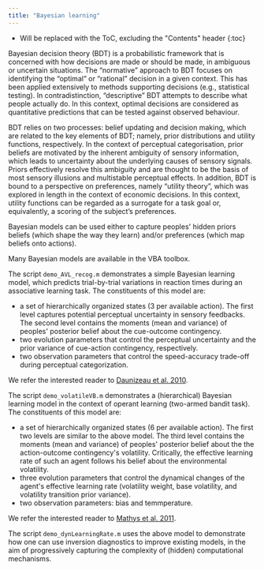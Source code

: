 ```yaml
---
title: "Bayesian learning"
---
```

* Will be replaced with the ToC, excluding the "Contents" header
{:toc}

Bayesian decision theory (BDT) is a probabilistic framework that is concerned with how decisions are made or should be made, in ambiguous or uncertain situations. The “normative” approach to BDT focuses on identifying the “optimal” or “rational” decision in a given context. This has been applied extensively to methods supporting decisions (e.g., statistical testing). In contradistinction, “descriptive” BDT attempts to describe what people actually do. In this context, optimal decisions are considered as quantitative predictions that can be tested against observed behaviour.

BDT relies on two processes: belief updating and decision making, which are related to the key elements of BDT; namely, prior distributions and utility functions, respectively. In the context of perceptual categorisation, prior beliefs are motivated by the inherent ambiguity of sensory information, which leads to uncertainty about the underlying causes of sensory signals. Priors effectively resolve this ambiguity and are thought to be the basis of most sensory illusions and multistable perceptual effects. In addition, BDT is bound to a perspective on preferences, namely “utility theory”, which was explored in length in the context of economic decisions. In this context, utility functions can be regarded as a surrogate for a task goal or, equivalently, a scoring of the subject’s preferences.

Bayesian models can be used either to capture peoples' hidden priors beliefs (which shape the way they learn) and/or preferences (which map beliefs onto actions).

Many Bayesian models are available in the VBA toolbox.

The script `demo_AVL_recog.m` demonstrates a simple Bayesian learning model, which predicts trial-by-trial variations in reaction times during an associative learning task. The constituents of this model are:

- a set of hierarchically organized states (3 per available action). The first level captures potential perceptual uncertainty in sensory feedbacks. The second level contains the moments (mean and variance) of peoples' posterior belief about the cue-outcome contingency.
- two evolution parameters that control the perceptual uncertainty and the prior variance of cue-action contingency, respectively.
- two observation parameters that control the speed-accuracy trade-off during perceptual categorization.

We refer the interested reader to [Daunizeau et al. 2010](http://www.plosone.org/article/info%3Adoi%2F10.1371%2Fjournal.pone.0015555).

The script `demo_volatileVB.m` demonstrates a (hierarchical) Bayesian learning model in the context of operant learning (two-armed bandit task). The constituents of this model are:

- a set of hierarchically organized states (6 per available action). The first two levels are similar to the above model. The third level contains the moments (mean and variance) of peoples' posterior belief about the the action-outcome contingency's volatility. Critically, the effective learning rate of such an agent follows his belief about the environmental volatility.
- three evolution parameters that control the dynamical changes of the agent's effective learning rate (volatility weight, base volatility, and volatility transition prior variance).
- two observation parameters: bias and temmperature.

We refer the interested reader to [Mathys et al. 2011](http://www.frontiersin.org/human_neuroscience/10.3389/fnhum.2011.00039/abstract).

The script `demo_dynLearningRate.m` uses the above model to demonstrate how one can use inversion diagnostics to improve existing models, in the aim of progressively capturing the complexity of (hidden) computational mechanisms.
